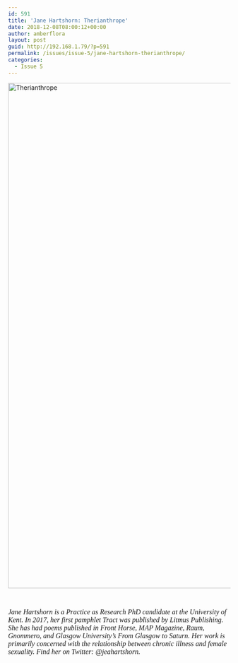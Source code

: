 ```yaml
---
id: 591
title: 'Jane Hartshorn: Therianthrope'
date: 2018-12-08T08:00:12+00:00
author: amberflora
layout: post
guid: http://192.168.1.79/?p=591
permalink: /issues/issue-5/jane-hartshorn-therianthrope/
categories:
  - Issue 5
---
```

<img loading="lazy" class="alignnone wp-image-614" src="http://amberflora.com/wp-content/uploads/2018/12/Therianthrope-1.jpg" alt="Therianthrope" width="800" height="1144" srcset="https://www.amberflora.com/wp-content/uploads/2018/12/Therianthrope-1.jpg 1643w, https://www.amberflora.com/wp-content/uploads/2018/12/Therianthrope-1-210x300.jpg 210w, https://www.amberflora.com/wp-content/uploads/2018/12/Therianthrope-1-768x1098.jpg 768w, https://www.amberflora.com/wp-content/uploads/2018/12/Therianthrope-1-716x1024.jpg 716w" sizes="(max-width: 800px) 100vw, 800px" />

&nbsp;

<span style="font-family: georgia, palatino, serif; font-size: 12pt;"><em>Jane Hartshorn is a Practice as Research PhD candidate at the University of Kent. In 2017, her first pamphlet Tract was published by Litmus Publishing. She has had poems published in Front Horse, MAP Magazine, Raum, Gnommero, and Glasgow University’s From Glasgow to Saturn. Her work is primarily concerned with the relationship between chronic illness and female sexuality. Find her on Twitter: @jeahartshorn.</em></span>